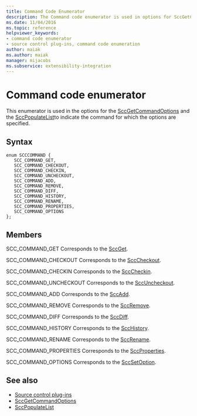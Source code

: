```yaml
---
title: Command Code Enumerator
description: The Command code enumerator is used in options for SccGetCommandOptions and SccPopulateListto to indicate the command for which the options are specified.
ms.date: 11/04/2016
ms.topic: reference
helpviewer_keywords:
- command code enumerator
- source control plug-ins, command code enumeration
author: maiak
ms.author: maiak
manager: mijacobs
ms.subservice: extensibility-integration
---
```

# Command code enumerator

This enumerator is used in the options for the [SccGetCommandOptions](../extensibility/sccgetcommandoptions-function.md) and the [SccPopulateList](../extensibility/sccpopulatelist-function.md)to indicate the command for which the options are specified.

## Syntax

```
enum SCCCOMMAND {
   SCC_COMMAND_GET,
   SCC_COMMAND_CHECKOUT,
   SCC_COMMAND_CHECKIN,
   SCC_COMMAND_UNCHECKOUT,
   SCC_COMMAND_ADD,
   SCC_COMMAND_REMOVE,
   SCC_COMMAND_DIFF,
   SCC_COMMAND_HISTORY,
   SCC_COMMAND_RENAME,
   SCC_COMMAND_PROPERTIES,
   SCC_COMMAND_OPTIONS
};
```

## Members
SCC_COMMAND_GET
Corresponds to the [SccGet](../extensibility/sccget-function.md).

SCC_COMMAND_CHECKOUT
Corresponds to the [SccCheckout](../extensibility/scccheckout-function.md).

SCC_COMMAND_CHECKIN
Corresponds to the [SccCheckin](../extensibility/scccheckin-function.md).

SCC_COMMAND_UNCHECKOUT
Corresponds to the [SccUncheckout](../extensibility/sccuncheckout-function.md).

SCC_COMMAND_ADD
Corresponds to the [SccAdd](../extensibility/sccadd-function.md).

SCC_COMMAND_REMOVE
Corresponds to the [SccRemove](../extensibility/sccremove-function.md).

SCC_COMMAND_DIFF
Corresponds to the [SccDiff](../extensibility/sccdiff-function.md).

SCC_COMMAND_HISTORY
Corresponds to the [SccHistory](../extensibility/scchistory-function.md).

SCC_COMMAND_RENAME
Corresponds to the [SccRename](../extensibility/sccrename-function.md).

SCC_COMMAND_PROPERTIES
Corresponds to the [SccProperties](../extensibility/sccproperties-function.md).

SCC_COMMAND_OPTIONS
Corresponds to the [SccSetOption](../extensibility/sccsetoption-function.md).

## See also
- [Source control plug-ins](../extensibility/source-control-plug-ins.md)
- [SccGetCommandOptions](../extensibility/sccgetcommandoptions-function.md)
- [SccPopulateList](../extensibility/sccpopulatelist-function.md)
